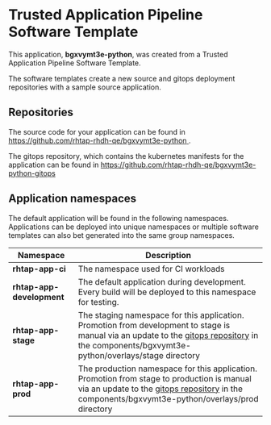 # Trusted Application Pipeline Software Template

This application, **bgxvymt3e-python**, was created from a Trusted Application Pipeline Software Template.

The software templates create a new source and gitops deployment repositories with a sample source application. 

## Repositories

The source code for your application can be found in [https://github.com/rhtap-rhdh-qe/bgxvymt3e-python ](https://github.com/rhtap-rhdh-qe/bgxvymt3e-python ).
 
The gitops repository, which contains the kubernetes manifests for the application can be found in 
[https://github.com/rhtap-rhdh-qe/bgxvymt3e-python-gitops ](https://github.com/rhtap-rhdh-qe/bgxvymt3e-python-gitops ) 

## Application namespaces 

The default application will be found in the following namespaces. Applications can be deployed into unique namespaces or multiple software templates can also bet generated into the same group namespaces.  

|  Namespace   |  Description   |  
| -------- | -------- |
| **rhtap-app-ci** | The namespace used for CI workloads |
| **rhtap-app-development** | The default application during development. Every build will be deployed to this namespace for testing. |
| **rhtap-app-stage** | The staging namespace for this application. Promotion from development to stage is manual via an update to the [gitops repository](https://github.com/rhtap-rhdh-qe/bgxvymt3e-python-gitops ) in the components/bgxvymt3e-python/overlays/stage directory |
| **rhtap-app-prod** | The production namespace for this application. Promotion from stage to production is manual via an update to the [gitops repository](https://github.com/rhtap-rhdh-qe/bgxvymt3e-python-gitops ) in the components/bgxvymt3e-python/overlays/prod directory |
